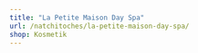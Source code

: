 ```yaml
---
title: "La Petite Maison Day Spa"
url: /natchitoches/la-petite-maison-day-spa/
shop: Kosmetik
---
```

